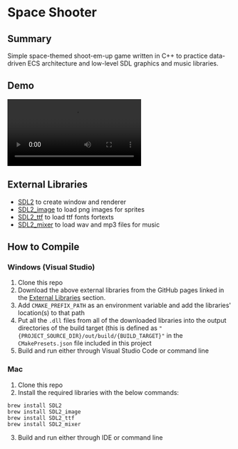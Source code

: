 # Space Shooter

## Summary

Simple space-themed shoot-em-up game written in C++ to practice data-driven ECS architecture and low-level SDL graphics and music libraries.

## Demo

![Demo](https://github.com/benedictkao/SpaceShooter/tree/master/demo/space-shooter-demo.mp4)

## External Libraries
* [SDL2](https://github.com/libsdl-org/SDL) to create window and renderer
* [SDL2_image](https://github.com/libsdl-org/SDL_image) to load png images for sprites
* [SDL2_ttf](https://github.com/libsdl-org/SDL_ttf) to load ttf fonts fortexts
* [SDL2_mixer](https://github.com/libsdl-org/SDL_mixer) to load wav and mp3 files for music

## How to Compile

### Windows (Visual Studio)

1. Clone this repo
2. Download the above external libraries from the GitHub pages linked in the [External Libraries](#external-libraries) section.
3. Add `CMAKE_PREFIX_PATH` as an environment variable and add the libraries' location(s) to that path
4. Put all the `.dll` files from all of the downloaded libraries into the output directories of the build target (this is defined as `"{PROJECT_SOURCE_DIR}/out/build/{BUILD_TARGET}"` in the `CMakePresets.json` file included in this project
5. Build and run either through Visual Studio Code or command line

### Mac

1. Clone this repo
2. Install the required libraries with the below commands:
```
brew install SDL2
brew install SDL2_image
brew install SDL2_ttf
brew install SDL2_mixer
```
3. Build and run either through IDE or command line
